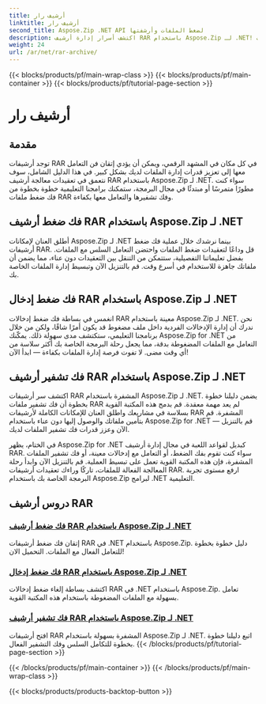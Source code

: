 ```yaml
---
title: أرشيف رار
linktitle: أرشيف رار
second_title: Aspose.Zip .NET API لضغط الملفات وأرشفتها
description: اكتشف أسرار إدارة أرشيف RAR باستخدام Aspose.Zip لـ .NET! قم بفك ضغط الملفات المضغوطة وفك تشفيرها والتعامل معها بسهولة. قم بالتنزيل الآن للتعامل بكفاءة مع الملفات.
weight: 24
url: /ar/net/rar-archive/
---
```


{{< blocks/products/pf/main-wrap-class >}}
{{< blocks/products/pf/main-container >}}
{{< blocks/products/pf/tutorial-page-section >}}

# أرشيف رار


## مقدمة

توجد أرشيفات RAR في كل مكان في المشهد الرقمي، ويمكن أن يؤدي إتقان فن التعامل معها إلى تعزيز قدرات إدارة الملفات لديك بشكل كبير. في هذا الدليل الشامل، سوف نتعمق في تعقيدات معالجة أرشيف RAR باستخدام Aspose.Zip لـ .NET. سواء كنت مطورًا متمرسًا أو مبتدئًا في مجال البرمجة، ستمكنك برامجنا التعليمية خطوة بخطوة من فك ضغط ملفات RAR وفك تشفيرها والتعامل معها بكفاءة.

## فك ضغط أرشيف RAR باستخدام Aspose.Zip لـ .NET
أطلق العنان لإمكانات Aspose.Zip لـ .NET بينما نرشدك خلال عملية فك ضغط أرشيفات RAR. قل وداعًا لتعقيدات ضغط الملفات واحتضن التعامل السلس مع الملفات. بفضل تعليماتنا التفصيلية، ستتمكن من التنقل بين التعقيدات دون عناء، مما يضمن أن ملفاتك جاهزة للاستخدام في أسرع وقت. قم بالتنزيل الآن وتبسيط إدارة الملفات الخاصة بك.

## فك ضغط إدخال RAR باستخدام Aspose.Zip لـ .NET
انغمس في بساطة فك ضغط إدخالات RAR معينة باستخدام Aspose.Zip لـ .NET. نحن ندرك أن إدارة الإدخالات الفردية داخل ملف مضغوط قد يكون أمرًا شاقًا، ولكن من خلال برنامجنا التعليمي، ستكتشف مدى سهولة ذلك. يمكّنك Aspose.Zip for .NET من التعامل مع الملفات المضغوطة بدقة، مما يجعل رحلة البرمجة الخاصة بك أكثر سلاسة من أي وقت مضى. لا تفوت فرصة إدارة الملفات بكفاءة — ابدأ الآن!

## فك تشفير أرشيف RAR باستخدام Aspose.Zip لـ .NET
اكتشف سر أرشيفات RAR المشفرة باستخدام Aspose.Zip لـ .NET. يضمن دليلنا خطوة بخطوة أن فك تشفير ملفات RAR لم يعد مهمة معقدة. قم بدمج هذه المكتبة القوية بسلاسة في مشاريعك واطلق العنان للإمكانات الكاملة لأرشيفات RAR المشفرة. قم بتأمين ملفاتك والوصول إليها دون عناء باستخدام Aspose.Zip for .NET — قم بالتنزيل الآن وعزز قدرات فك تشفير الملفات لديك.

في الختام، يظهر Aspose.Zip for .NET كبديل لقواعد اللعبة في مجال إدارة أرشيف RAR. سواء كنت تقوم بفك الضغط، أو التعامل مع إدخالات معينة، أو فك تشفير الملفات المشفرة، فإن هذه المكتبة القوية تعمل على تبسيط العملية. قم بالتنزيل الآن وابدأ رحلة المعالجة الفعالة للملفات، تاركًا وراءك تعقيدات أرشيفات RAR. ارفع مستوى تجربة البرمجة الخاصة بك باستخدام Aspose.Zip لبرامج .NET التعليمية.
## دروس أرشيف RAR
### [فك ضغط أرشيف RAR باستخدام Aspose.Zip لـ .NET](./decompress-rar-archive/)
إتقان فك ضغط أرشيفات RAR في .NET باستخدام Aspose.Zip. دليل خطوة بخطوة للتعامل الفعال مع الملفات. التحميل الان!
### [فك ضغط إدخال RAR باستخدام Aspose.Zip لـ .NET](./decompress-rar-entry/)
اكتشف بساطة إلغاء ضغط إدخالات RAR في .NET باستخدام Aspose.Zip. تعامل بسهولة مع الملفات المضغوطة باستخدام هذه المكتبة القوية.
### [فك تشفير أرشيف RAR باستخدام Aspose.Zip لـ .NET](./decrypt-rar-archive/)
افتح أرشيفات RAR المشفرة بسهولة باستخدام Aspose.Zip لـ .NET. اتبع دليلنا خطوة بخطوة للتكامل السلس وفك التشفير الفعال.
{{< /blocks/products/pf/tutorial-page-section >}}

{{< /blocks/products/pf/main-container >}}
{{< /blocks/products/pf/main-wrap-class >}}

{{< blocks/products/products-backtop-button >}}
